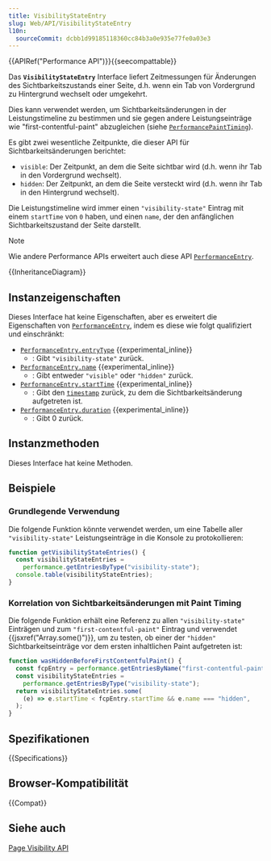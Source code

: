 ```yaml
---
title: VisibilityStateEntry
slug: Web/API/VisibilityStateEntry
l10n:
  sourceCommit: dcbb1d99185118360cc84b3a0e935e77fe0a03e3
---
```


{{APIRef("Performance API")}}{{seecompattable}}

Das **`VisibilityStateEntry`** Interface liefert Zeitmessungen für Änderungen des Sichtbarkeitszustands einer Seite, d.h. wenn ein Tab von Vordergrund zu Hintergrund wechselt oder umgekehrt.

Dies kann verwendet werden, um Sichtbarkeitsänderungen in der Leistungstimeline zu bestimmen und sie gegen andere Leistungseinträge wie "first-contentful-paint" abzugleichen (siehe [`PerformancePaintTiming`](/de/docs/Web/API/PerformancePaintTiming)).

Es gibt zwei wesentliche Zeitpunkte, die dieser API für Sichtbarkeitsänderungen berichtet:

- `visible`: Der Zeitpunkt, an dem die Seite sichtbar wird (d.h. wenn ihr Tab in den Vordergrund wechselt).
- `hidden`: Der Zeitpunkt, an dem die Seite versteckt wird (d.h. wenn ihr Tab in den Hintergrund wechselt).

Die Leistungstimeline wird immer einen `"visibility-state"` Eintrag mit einem `startTime` von `0` haben, und einen `name`, der den anfänglichen Sichtbarkeitszustand der Seite darstellt.

> [!NOTE]
> Wie andere Performance APIs erweitert auch diese API [`PerformanceEntry`](/de/docs/Web/API/PerformanceEntry).

{{InheritanceDiagram}}

## Instanzeigenschaften

Dieses Interface hat keine Eigenschaften, aber es erweitert die Eigenschaften von [`PerformanceEntry`](/de/docs/Web/API/PerformanceEntry), indem es diese wie folgt qualifiziert und einschränkt:

- [`PerformanceEntry.entryType`](/de/docs/Web/API/PerformanceEntry/entryType) {{experimental_inline}}
  - : Gibt `"visibility-state"` zurück.
- [`PerformanceEntry.name`](/de/docs/Web/API/PerformanceEntry/name) {{experimental_inline}}
  - : Gibt entweder `"visible"` oder `"hidden"` zurück.
- [`PerformanceEntry.startTime`](/de/docs/Web/API/PerformanceEntry/startTime) {{experimental_inline}}
  - : Gibt den [`timestamp`](/de/docs/Web/API/DOMHighResTimeStamp) zurück, zu dem die Sichtbarkeitsänderung aufgetreten ist.
- [`PerformanceEntry.duration`](/de/docs/Web/API/PerformanceEntry/duration) {{experimental_inline}}
  - : Gibt 0 zurück.

## Instanzmethoden

Dieses Interface hat keine Methoden.

## Beispiele

### Grundlegende Verwendung

Die folgende Funktion könnte verwendet werden, um eine Tabelle aller `"visibility-state"` Leistungseinträge in die Konsole zu protokollieren:

```js
function getVisibilityStateEntries() {
  const visibilityStateEntries =
    performance.getEntriesByType("visibility-state");
  console.table(visibilityStateEntries);
}
```

### Korrelation von Sichtbarkeitsänderungen mit Paint Timing

Die folgende Funktion erhält eine Referenz zu allen `"visibility-state"` Einträgen und zum `"first-contentful-paint"` Eintrag und verwendet {{jsxref("Array.some()")}}, um zu testen, ob einer der `"hidden"` Sichtbarkeitseinträge vor dem ersten inhaltlichen Paint aufgetreten ist:

```js
function wasHiddenBeforeFirstContentfulPaint() {
  const fcpEntry = performance.getEntriesByName("first-contentful-paint")[0];
  const visibilityStateEntries =
    performance.getEntriesByType("visibility-state");
  return visibilityStateEntries.some(
    (e) => e.startTime < fcpEntry.startTime && e.name === "hidden",
  );
}
```

## Spezifikationen

{{Specifications}}

## Browser-Kompatibilität

{{Compat}}

## Siehe auch

[Page Visibility API](/de/docs/Web/API/Page_Visibility_API)
